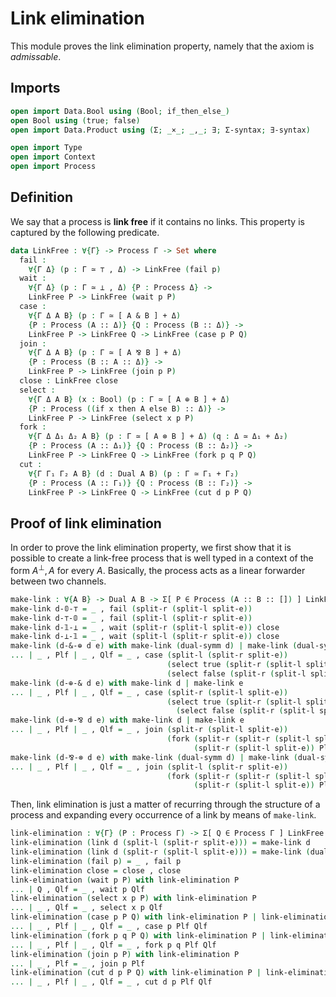 # Link elimination

This module proves the link elimination property, namely that the
axiom is *admissable*.

## Imports

```agda
open import Data.Bool using (Bool; if_then_else_)
open Bool using (true; false)
open import Data.Product using (Σ; _×_; _,_; ∃; Σ-syntax; ∃-syntax)

open import Type
open import Context
open import Process
```

## Definition

We say that a process is **link free** if it contains no links. This
property is captured by the following predicate.

```agda
data LinkFree : ∀{Γ} -> Process Γ -> Set where
  fail :
    ∀{Γ Δ} (p : Γ ≃ ⊤ , Δ) -> LinkFree (fail p)
  wait :
    ∀{Γ Δ} (p : Γ ≃ ⊥ , Δ) {P : Process Δ} ->
    LinkFree P -> LinkFree (wait p P)
  case :
    ∀{Γ Δ A B} (p : Γ ≃ [ A & B ] + Δ)
    {P : Process (A :: Δ)} {Q : Process (B :: Δ)} ->
    LinkFree P -> LinkFree Q -> LinkFree (case p P Q)
  join :
    ∀{Γ Δ A B} (p : Γ ≃ [ A ⅋ B ] + Δ)
    {P : Process (B :: A :: Δ)} ->
    LinkFree P -> LinkFree (join p P)
  close : LinkFree close
  select :
    ∀{Γ Δ A B} (x : Bool) (p : Γ ≃ [ A ⊕ B ] + Δ)
    {P : Process ((if x then A else B) :: Δ)} ->
    LinkFree P -> LinkFree (select x p P)
  fork :
    ∀{Γ Δ Δ₁ Δ₂ A B} (p : Γ ≃ [ A ⊗ B ] + Δ) (q : Δ ≃ Δ₁ + Δ₂)
    {P : Process (A :: Δ₁)} {Q : Process (B :: Δ₂)} ->
    LinkFree P -> LinkFree Q -> LinkFree (fork p q P Q)
  cut :
    ∀{Γ Γ₁ Γ₂ A B} (d : Dual A B) (p : Γ ≃ Γ₁ + Γ₂)
    {P : Process (A :: Γ₁)} {Q : Process (B :: Γ₂)} ->
    LinkFree P -> LinkFree Q -> LinkFree (cut d p P Q)
```

## Proof of link elimination

In order to prove the link elimination property, we first show that
it is possible to create a link-free process that is well typed in a
context of the form $A^⊥,A$ for every $A$. Basically, the process
acts as a linear forwarder between two channels.

```agda
make-link : ∀{A B} -> Dual A B -> Σ[ P ∈ Process (A :: B :: []) ] LinkFree P
make-link d-𝟘-⊤ = _ , fail (split-r (split-l split-e))
make-link d-⊤-𝟘 = _ , fail (split-l (split-r split-e))
make-link d-𝟙-⊥ = _ , wait (split-r (split-l split-e)) close
make-link d-⊥-𝟙 = _ , wait (split-l (split-r split-e)) close
make-link (d-&-⊕ d e) with make-link (dual-symm d) | make-link (dual-symm e)
... | _ , Plf | _ , Qlf = _ , case (split-l (split-r split-e))
                                   (select true (split-r (split-l split-e)) Plf)
                                   (select false (split-r (split-l split-e)) Qlf)
make-link (d-⊕-& d e) with make-link d | make-link e
... | _ , Plf | _ , Qlf = _ , case (split-r (split-l split-e))
                                   (select true (split-r (split-l split-e)) Plf)
                                     (select false (split-r (split-l split-e)) Qlf)
make-link (d-⊗-⅋ d e) with make-link d | make-link e
... | _ , Plf | _ , Qlf = _ , join (split-r (split-l split-e))
                                   (fork (split-r (split-r (split-l split-e)))
                                         (split-r (split-l split-e)) Plf Qlf)
make-link (d-⅋-⊗ d e) with make-link (dual-symm d) | make-link (dual-symm e)
... | _ , Plf | _ , Qlf = _ , join (split-l (split-r split-e))
                                   (fork (split-r (split-r (split-l split-e)))
                                         (split-r (split-l split-e)) Plf Qlf)
```

Then, link elimination is just a matter of recurring through the
structure of a process and expanding every occurrence of a link by
means of `make-link`.

```agda
link-elimination : ∀{Γ} (P : Process Γ) -> Σ[ Q ∈ Process Γ ] LinkFree Q
link-elimination (link d (split-l (split-r split-e))) = make-link d
link-elimination (link d (split-r (split-l split-e))) = make-link (dual-symm d)
link-elimination (fail p) = _ , fail p
link-elimination close = close , close
link-elimination (wait p P) with link-elimination P
... | Q , Qlf = _ , wait p Qlf
link-elimination (select x p P) with link-elimination P
... | _ , Qlf = _ , select x p Qlf
link-elimination (case p P Q) with link-elimination P | link-elimination Q
... | _ , Plf | _ , Qlf = _ , case p Plf Qlf
link-elimination (fork p q P Q) with link-elimination P | link-elimination Q
... | _ , Plf | _ , Qlf = _ , fork p q Plf Qlf
link-elimination (join p P) with link-elimination P
... | _ , Plf = _ , join p Plf
link-elimination (cut d p P Q) with link-elimination P | link-elimination Q
... | _ , Plf | _ , Qlf = _ , cut d p Plf Qlf
```
